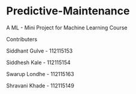 # Predictive-Maintenance

A ML - Mini Project for Machine Learning Course  


Contributers


Siddhant Gulve - 112115153


Siddhesh Kale - 112115154


Swarup Londhe - 112115163


Shravani Khade - 112115149
